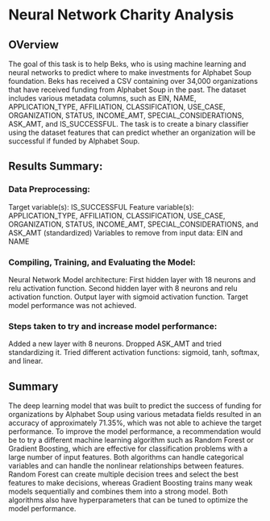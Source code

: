 # Neural Network Charity Analysis
## OVerview
The goal of this task is to help Beks, who is using machine learning and neural networks to predict where to make investments for Alphabet Soup foundation. Beks has received a CSV containing over 34,000 organizations that have received funding from Alphabet Soup in the past. The dataset includes various metadata columns, such as EIN, NAME, APPLICATION_TYPE, AFFILIATION, CLASSIFICATION, USE_CASE, ORGANIZATION, STATUS, INCOME_AMT, SPECIAL_CONSIDERATIONS, ASK_AMT, and IS_SUCCESSFUL. The task is to create a binary classifier using the dataset features that can predict whether an organization will be successful if funded by Alphabet Soup.

## Results Summary:
### Data Preprocessing:
Target variable(s): IS_SUCCESSFUL
Feature variable(s): APPLICATION_TYPE, AFFILIATION, CLASSIFICATION, USE_CASE, ORGANIZATION, STATUS, INCOME_AMT, SPECIAL_CONSIDERATIONS, and ASK_AMT (standardized)
Variables to remove from input data: EIN and NAME
### Compiling, Training, and Evaluating the Model:
Neural Network Model architecture:
First hidden layer with 18 neurons and relu activation function.
Second hidden layer with 8 neurons and relu activation function.
Output layer with sigmoid activation function.
Target model performance was not achieved.
### Steps taken to try and increase model performance:
Added a new layer with 8 neurons.
Dropped ASK_AMT and tried standardizing it.
Tried different activation functions: sigmoid, tanh, softmax, and linear.

## Summary
The deep learning model that was built to predict the success of funding for organizations by Alphabet Soup using various metadata fields resulted in an accuracy of approximately 71.35%, which was not able to achieve the target performance.
To improve the model performance, a recommendation would be to try a different machine learning algorithm such as Random Forest or Gradient Boosting, which are effective for classification problems with a large number of input features. Both algorithms can handle categorical variables and can handle the nonlinear relationships between features.
Random Forest can create multiple decision trees and select the best features to make decisions, whereas Gradient Boosting trains many weak models sequentially and combines them into a strong model. Both algorithms also have hyperparameters that can be tuned to optimize the model performance.
